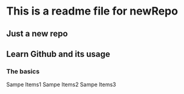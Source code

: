 # This is a readme file for newRepo
## Just a new repo

## Learn Github and its usage
### The basics
Sampe Items1
Sampe Items2
Sampe Items3

